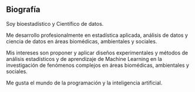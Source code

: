 ## Biografía

Soy bioestadístico y Científico de datos.

Me desarrollo profesionalmente en estadística aplicada, análisis de datos y ciencia de datos en áreas biomédicas, ambientales y sociales.

Mis intereses son proponer y aplicar diseños experimentales y métodos de análisis estadísticos y de aprendizaje de Machine Learning en la investigación de fenómenos complejos en áreas biomédicas, ambientales y sociales.

Me gusta el mundo de la programación y la inteligencia artificial.
